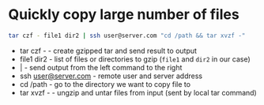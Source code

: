 # Quickly copy large number of files

```bash
tar czf - file1 dir2 | ssh user@server.com "cd /path && tar xvzf -"
```

- tar czf - - create gzipped tar and send result to output
- file1 dir2 - list of files or directories to gzip (`file1` and `dir2` in our case)
- | - send output from the left command to the right
- ssh user@server.com - remote user and server address
- cd /path - go to the directory we want to copy file to
- tar xvzf - - ungzip and untar files from input (sent by local tar command)
